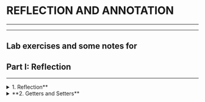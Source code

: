 # **REFLECTION AND ANNOTATION**
----------
----------
Lab exercises and some notes for
--------------


## Part I: Reflection
-----------

<details>
<summary>1. Reflection**</summary>

Import "**Reflection.java"** to your **"src"** folder in your project. Try to use reflection and print some information about this class. Print everything on new line:
-	This class type
-	Super class type 
-	All interfaces that are implemented by this class
-	Instantiate object using reflection and print it too

**Don’t change anything in "Reflection class"!** 

#### Solution

```java
public class Main {
    public static void main(String[] args)
            throws NoSuchMethodException,
            IllegalAccessException,
            InvocationTargetException,
            InstantiationException {

        Class<Reflection> reflection = Reflection.class;

        System.out.println(reflection);

        Class superClass = reflection.getSuperclass();

        System.out.println(superClass);

        Class[] interfaces = reflection.getInterfaces();

        for (Class anInterface : interfaces) {
            System.out.println(anInterface);
        }

        Reflection oReflection = reflection.getConstructor().newInstance();
        System.out.println(oReflection);
    }
}
```

</details>

<details>
<summary>**2. Getters and Setters**</summary>
Using reflection to get all Reflection methods. Then prepare an algorithm that will recognize, which methods are getters and setters. Sort each collection alphabetically by methods names. Print to console each getter on new line in format:
-	"{name} will return class {Return Type}"
Then print all setters in format:
-	"{name} and will set field of class {Parameter Type}"
Do this without changing anything in "Reflection.java"
</details>
